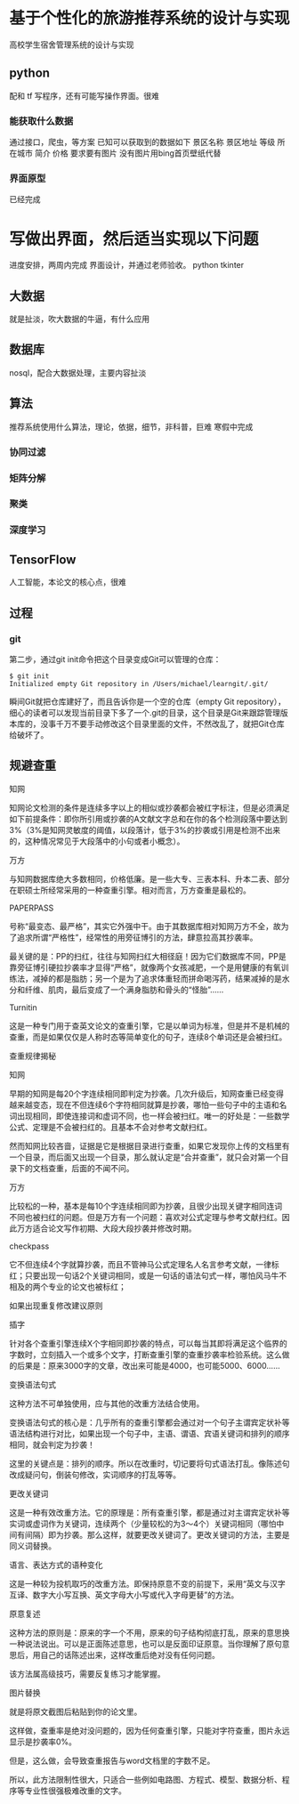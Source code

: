 # 基于个性化的旅游推荐系统的设计与实现
高校学生宿舍管理系统的设计与实现

## python
配和 tf 写程序，还有可能写操作界面。很难
### 能获取什么数据
通过接口，爬虫，等方案
已知可以获取到的数据如下
景区名称
景区地址
等级
所在城市
简介
价格
要求要有图片 没有图片用bing首页壁纸代替

### 界面原型
已经完成

# 写做出界面，然后适当实现以下问题
进度安排，两周内完成 界面设计，并通过老师验收。
python tkinter

## 大数据
就是扯淡，吹大数据的牛逼，有什么应用
## 数据库
nosql，配合大数据处理，主要内容扯淡
## 算法
推荐系统使用什么算法，理论，依据，细节，非科普，巨难
寒假中完成

### 协同过滤
### 矩阵分解
### 聚类
### 深度学习

## TensorFlow
人工智能，本论文的核心点，很难

## 过程
### git
第二步，通过git init命令把这个目录变成Git可以管理的仓库：
```
$ git init
Initialized empty Git repository in /Users/michael/learngit/.git/
```
瞬间Git就把仓库建好了，而且告诉你是一个空的仓库（empty Git repository），细心的读者可以发现当前目录下多了一个.git的目录，这个目录是Git来跟踪管理版本库的，没事千万不要手动修改这个目录里面的文件，不然改乱了，就把Git仓库给破坏了。


## 规避查重
知网

知网论文检测的条件是连续多字以上的相似或抄袭都会被红字标注，但是必须满足如下前提条件：即你所引用或抄袭的A文献文字总和在你的各个检测段落中要达到3%（3%是知网灵敏度的阈值，以段落计，低于3%的抄袭或引用是检测不出来的，这种情况常见于大段落中的小句或者小概念）。

万方

与知网数据库绝大多数相同，价格低廉。是一些大专、三表本科、升本二表、部分在职硕士所经常采用的一种查重引擎。相对而言，万方查重是最松的。

PAPERPASS

号称“最变态、最严格”，其实它外强中干。由于其数据库相对知网万方不全，故为了追求所谓“严格性”，经常性的用旁征博引的方法，肆意拉高其抄袭率。

最关键的是：PP的扫红，往往与知网扫红大相径庭！因为它们数据库不同，PP是靠旁征博引硬拉抄袭率才显得“严格”，就像两个女孩减肥，一个是用健康的有氧训练法，减掉的都是脂肪；另一个是为了追求体重轻而拼命喝泻药，结果减掉的是水分和纤维、肌肉，最后变成了一个满身脂肪和骨头的“怪胎”……

Turnitin

这是一种专门用于查英文论文的查重引擎，它是以单词为标准，但是并不是机械的查重，而是如果仅仅是人称时态等简单变化的句子，连续8个单词还是会被扫红。

查重规律揭秘

知网

早期的知网是每20个字连续相同即判定为抄袭。几次升级后，知网查重已经变得越来越变态，现在不但连续6个字符相同就算是抄袭，哪怕一些句子中的主语和名词出现相同，即使连接词和虚词不同，也一样会被扫红。唯一的好处是：一些数学公式、定理是不会被扫红的。且基本不会对参考文献扫红。

然而知网比较吝啬，证据是它是根据目录进行查重，如果它发现你上传的文档里有一个目录，而后面又出现一个目录，那么就认定是“合并查重”，就只会对第一个目录下的文档查重，后面的不闻不问。

万方

比较松的一种，基本是每10个字连续相同即为抄袭，且很少出现关键字相同连词不同也被扫红的问题。但是万方有一个问题：喜欢对公式定理与参考文献扫红。因此万方适合论文写作初期、大段大段抄袭并修改时期。

checkpass

它不但连续4个字就算抄袭，而且不管神马公式定理名人名言参考文献，一律标红；只要出现一句话2个关键词相同，或是一句话的语法句式一样，哪怕风马牛不相及的两个专业的论文也被标红；

如果出现重复修改建议原则

插字

针对各个查重引擎连续X个字相同即抄袭的特点，可以每当其即将满足这个临界的字数时，立刻插入一个或多个文字，打断查重引擎的查重抄袭率检验系统。这么做的后果是：原来3000字的文章，改出来可能是4000，也可能5000、6000……

变换语法句式

这种方法不可单独使用，应与其他的改重方法结合使用。

变换语法句式的核心是：几乎所有的查重引擎都会通过对一个句子主谓宾定状补等语法结构进行对比，如果出现一个句子中，主语、谓语、宾语关键词和排列的顺序相同，就会判定为抄袭！

这里的关键点是：排列的顺序。所以在改重时，切记要将句式语法打乱。像陈述句改成疑问句，倒装句修改，实词顺序的打乱等等。

更改关键词

这是一种有效改重方法。它的原理是：所有查重引擎，都是通过对主谓宾定状补等实词或虚词作为关键词，连续两个（少量较松的为3～4个）关键词相同（哪怕中间有间隔）即为抄袭。那么这样，就要更改关键词了。更改关键词的方法，主要是同义词替换。

语言、表达方式的语种变化

这是一种较为投机取巧的改重方法。即保持原意不变的前提下，采用“英文与汉字互译、数字大小写互换、英文字母大小写或代入字母更替”的方法。

原意复述

这种方法的原则是：原来的字一个不用，原来的句子结构彻底打乱，原来的意思换一种说法说出。可以是正面陈述意思，也可以是反面印证原意。当你理解了原句意思后，用自己的话陈述出来，这样改重后绝对没有任何问题。

该方法属高级技巧，需要反复练习才能掌握。

图片替换

就是将原文截图后粘贴到你的论文里。

这样做，查重率是绝对没问题的，因为任何查重引擎，只能对字符查重，图片永远显示是抄袭率0%。

但是，这么做，会导致查重报告与word文档里的字数不足。

所以，此方法限制性很大，只适合一些例如电路图、方程式、模型、数据分析、程序等专业性很强极难改重的文字。
